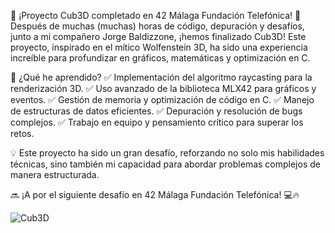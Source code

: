 
🚀 ¡Proyecto Cub3D completado en 42 Málaga Fundación Telefónica! 🎉
Después de muchas (muchas) horas de código, depuración y desafíos, junto a mi compañero Jorge Baldizzone, ¡hemos finalizado Cub3D! Este proyecto, inspirado en el mítico Wolfenstein 3D, ha sido una experiencia increíble para profundizar en gráficos, matemáticas y optimización en C.

🔹 ¿Qué he aprendido?
✅ Implementación del algoritmo raycasting para la renderización 3D.
✅ Uso avanzado de la biblioteca MLX42 para gráficos y eventos.
✅ Gestión de memoria y optimización de código en C.
✅ Manejo de estructuras de datos eficientes.
✅ Depuración y resolución de bugs complejos.
✅ Trabajo en equipo y pensamiento crítico para superar los retos.

💡 Este proyecto ha sido un gran desafío, reforzando no solo mis habilidades técnicas, sino también mi capacidad para abordar problemas complejos de manera estructurada.

🔜 ¡A por el siguiente desafío en 42 Málaga Fundación Telefónica! 💻🔥

![Cub3D](https://media2.giphy.com/media/v1.Y2lkPTc5MGI3NjExdGJ3Njk3dWVqdno1eHdsYzQ1bWU0ZjF1NjM5aTEyc3o3MTgxa3h3ZyZlcD12MV9pbnRlcm5hbF9naWZfYnlfaWQmY3Q9Zw/RObmqLSnJXPe9hobcE/giphy.gif)
